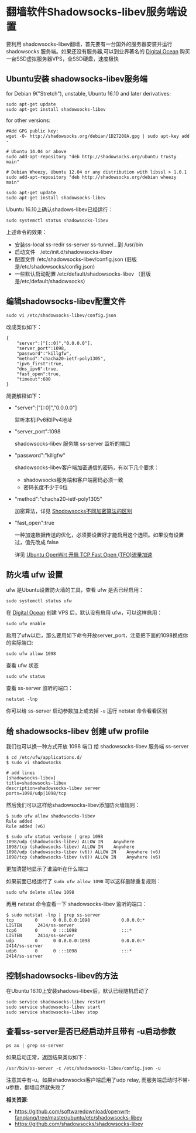 翻墙软件Shadowsocks-libev服务端设置
===============================

要利用 shadowsocks-libev翻墙，首先要有一台国外的服务器安装并运行shadowsocks 服务端。如果还没有服务器,可以到业界著名的 [Digital Ocean](https://m.do.co/c/89497bd485e0) 购买一台SSD虚拟服务器VPS，全SSD硬盘，速度极快

Ubuntu安装 shadowsocks-libev服务端
--------

for Debian 9("Stretch"), unstable, Ubuntu 16.10 and later derivatives:

    sudo apt-get update
    sudo apt-get install shadowsocks-libev

for other versions:

    #Add GPG public key:
    wget -O- http://shadowsocks.org/debian/1D27208A.gpg | sudo apt-key add -

    # Ubuntu 14.04 or above
    sudo add-apt-repository "deb http://shadowsocks.org/ubuntu trusty main"

    # Debian Wheezy, Ubuntu 12.04 or any distribution with libssl > 1.0.1
    sudo add-apt-repository "deb http://shadowsocks.org/debian wheezy main"

    sudo apt-get update
    sudo apt-get install shadowsocks-libev

Ubuntu 16.10上确认shadows-libev已经运行：

    sudo systemctl status shadowsocks-libev

上述命令的效果：

- 安装ss-local ss-redir ss-server ss-tunnel...到 /usr/bin
- 启动文件　/etc/init.d/shadowsocks-libev
- 配置文件 /etc/shadowsocks-libev/config.json (旧版是/etc/shadowsocks/config.json)
- 一些默认启动配置 /etc/default/shadowsocks-libev （旧版是/etc/default/shadowsocks）

编辑shadowsocks-libev配置文件
--------

    sudo vi /etc/shadowsocks-libev/config.json

改成类似如下：

    {
        "server":["[::0]","0.0.0.0"],
        "server_port":1098,
        "password":"killgfw",
        "method":"chacha20-ietf-poly1305",
        "ipv6_first":true,
        "dns_ipv6":true,
        "fast_open":true,
        "timeout":600
    }

简要解释如下：

- "server":["[::0]","0.0.0.0"]

    监听本机IPv6和IPv4地址

- "server_port":1098

    shadowsocks-libev 服务端 ss-server 监听的端口

- "password":"killgfw"

    shadowsocks-libev客户端加密通信的密码，有以下几个要求：

  - shadowsocks服务端和客户端密码必须一致
  - 密码长度不少于6位

- "method":"chacha20-ietf-poly1305"

    加密算法，详见 [Shodowsocks不同加密算法的区别](03.8.md)

- "fast_open":true

    一种加速数据传送的优化，必须要设置好才能启用这个选项。如果没有设置过，值先改成 false

    详见 [Ubuntu OpenWrt 开启 TCP Fast Open (TFO)流量加速](06.01.md)

防火墙 ufw 设置
--------

ufw 是Ubuntu设置防火墙的工具，查看 ufw 是否已经启用：

    sudo systemctl status ufw

在 [Digital Ocean](https://m.do.co/c/89497bd485e0) 创建 VPS 后，默认没有启用 ufw，可以这样启用：

    sudo ufw enable

启用了ufw以后，那么要用如下命令开放server_port，注意把下面的1098换成你的实际端口:

    sudo ufw allow 1098

查看 ufw 状态

    sudo ufw status

查看 ss-server 监听的端口：

    netstat -lnp

你可以给 ss-server 启动参数加上或去掉 `-u` 运行 netstat 命令看看区别

给 shadowsocks-libev 创建 ufw profile
--------------

我们也可以换一种方式开放 1098 端口 给 shadowsocks-libev 服务端  ss-server

    $ cd /etc/ufw/applications.d/
    $ sudo vi shadowsocks

    # add lines
    [shadowsocks-libev]
    title=shadowsocks-libev
    description=shadowsocks-libev server
    ports=1098/udp|1098/tcp

然后我们可以这样给shadowsocks-libev添加防火墙规则：

    $ sudo ufw allow shadowsocks-libev
    Rule added
    Rule added (v6)

    $ sudo ufw status verbose | grep 1098
    1098/udp (shadowsocks-libev) ALLOW IN    Anywhere
    1098/tcp (shadowsocks-libev) ALLOW IN    Anywhere
    1098/udp (shadowsocks-libev (v6)) ALLOW IN    Anywhere (v6)
    1098/tcp (shadowsocks-libev (v6)) ALLOW IN    Anywhere (v6)

更加清楚地显示了谁监听在什么端口

如果前面已经运行了 `sudo ufw allow 1098` 可以这样删除重复规则：

    sudo ufw delete allow 1098

再用 netstat 命令查看一下 shadowsocks-libev 监听的端口：

    $ sudo netstat -lnp | grep ss-server
    tcp        0      0 0.0.0.0:1098            0.0.0.0:*               LISTEN      2414/ss-server
    tcp6       0      0 :::1098                 :::*                    LISTEN      2414/ss-server
    udp        0      0 0.0.0.0:1098            0.0.0.0:*                           2414/ss-server
    udp6       0      0 :::1098                 :::*                                2414/ss-server

控制shadowsocks-libev的方法
--------

在Ubuntu 16.10上安装shadows-libev后，默认已经随机启动了

    sudo service shadowsocks-libev restart
    sudo service shadowsocks-libev start
    sudo service shadowsocks-libev stop

查看ss-server是否已经启动并且带有 -u启动参数
--------

    ps ax | grep ss-server

如果启动正常，返回结果类似如下：

    /usr/bin/ss-server -c /etc/shadowsocks-libev/config.json -u

注意其中有-u。如果shadowsocks客户端启用了udp relay, 而服务端启动时不带-u参数，翻墙自然就失败了

**相关资源**:

- https://github.com/softwaredownload/openwrt-fanqiang/tree/master/ubuntu/etc/shadowsocks-libev
- https://github.com/shadowsocks/shadowsocks-libev
